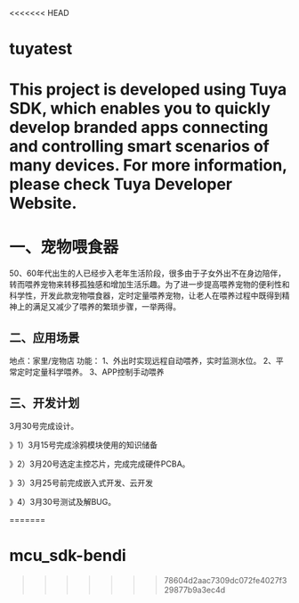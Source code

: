<<<<<<< HEAD
# tuyatest
This project is developed using Tuya SDK, which enables you to quickly develop branded apps connecting and controlling smart scenarios of many devices.         For more information, please check Tuya Developer Website.
====
一、宠物喂食器
====

50、60年代出生的人已经步入老年生活阶段，很多由于子女外出不在身边陪伴，转而喂养宠物来转移孤独感和增加生活乐趣。为了进一步提高喂养宠物的便利性和科学性，开发此款宠物喂食器，定时定量喂养宠物，让老人在喂养过程中既得到精神上的满足又减少了喂养的繁琐步骤，一举两得。

二、应用场景
----

地点：家里/宠物店
功能：
1、外出时实现远程自动喂养，实时监测水位。
2、平常定时定量科学喂养。
3、APP控制手动喂养

三、开发计划
---
3月30号完成设计。

》1）3月15号完成涂鸦模块使用的知识储备

》2）3月20号选定主控芯片，完成完成硬件PCBA。

》3）3月25号前完成嵌入式开发、云开发

》4）3月30号测试及解BUG。


=======
# mcu_sdk-bendi
>>>>>>> 78604d2aac7309dc072fe4027f329877b9a3ec4d
